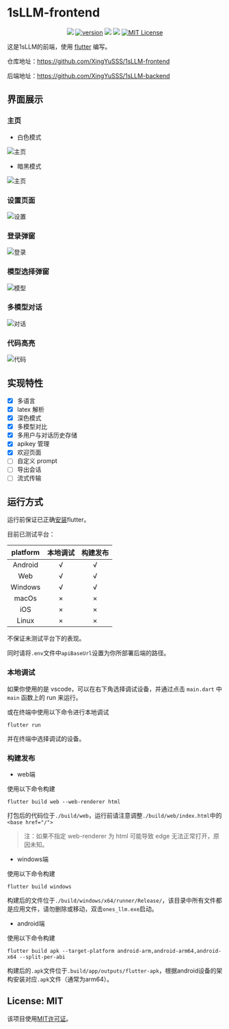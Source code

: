 # 1sLLM-frontend

<p style="text-align: center;">
    <a href="https://github.com/XingYuSSS"><img src="https://img.shields.io/badge/Github-XingYuSSS-blue?logo=github" /></a>
    <a href="https://github.com/XingYuSSS/1sLLM-frontend/blob/v0.1.0/CHANGELOG.md"><img src="https://img.shields.io/badge/version-0.1.0-brown.svg" alt="version"></a>
    <a href="https://github.com/XingYuSSS/1sLLM-frontend"><img src="https://img.shields.io/badge/link-frontend-green?logo=github" /></a>
    <a href="https://github.com/XingYuSSS/1sLLM-backend"><img src="https://img.shields.io/badge/link-backend-purple?logo=github" /></a>
    <a href="https://opensource.org/licenses/MIT"><img src="https://img.shields.io/badge/License-MIT-yellow.svg" alt="MIT License"></a>
</p>


这是1sLLM的前端，使用 [flutter](https://docs.flutter.cn/) 编写。

仓库地址：https://github.com/XingYuSSS/1sLLM-frontend

后端地址：https://github.com/XingYuSSS/1sLLM-backend

## 界面展示

### 主页

- 白色模式

![主页](images/readme/whitemode.png) 

- 暗黑模式

![主页](images/readme/homepage.png)

### 设置页面

![设置](images/readme/settingpage.png) 

### 登录弹窗

![登录](images/readme/login.png) 

### 模型选择弹窗

![模型](images/readme/model.png) 

### 多模型对话

![对话](images/readme/multimodel.png) 

### 代码高亮

![代码](images/readme/code.png) 

## 实现特性

- [x] 多语言
- [x] latex 解析
- [x] 深色模式
- [x] 多模型对比
- [x] 多用户与对话历史存储
- [x] apikey 管理
- [x] 欢迎页面
- [ ] 自定义 prompt
- [ ] 导出会话
- [ ] 流式传输

## 运行方式

运行前保证已正确[安装](https://docs.flutter.cn/get-started/install)flutter。

目前已测试平台：

| platform | 本地调试 | 构建发布 |
|:--------:|:-------:|:-------:|
| Android | √ | √ |
| Web     | √ | √ |
| Windows | √ | √ |
| macOs   | × | × |
| iOS     | × | × |
| Linux   | × | × |


不保证未测试平台下的表现。

同时请将`.env`文件中`apiBaseUrl`设置为你所部署后端的路径。

### 本地调试

如果你使用的是 vscode，可以在右下角选择调试设备，并通过点击 `main.dart` 中 `main` 函数上的 run 来运行。

或在终端中使用以下命令进行本地调试
``` shell
flutter run
```
并在终端中选择调试的设备。
### 构建发布
- web端

使用以下命令构建

```shell
flutter build web --web-renderer html
```

打包后的代码位于`./build/web`，运行前请注意调整`./build/web/index.html`中的`<base href="/">`

> 注：如果不指定 web-renderer 为 html 可能导致 edge 无法正常打开，原因未知。

- windows端

使用以下命令构建

```shell
flutter build windows
```

构建后的文件位于`./build/windows/x64/runner/Release/`，该目录中所有文件都是应用文件，请勿删除或移动，双击`ones_llm.exe`启动。

- android端

使用以下命令构建

```shell
flutter build apk --target-platform android-arm,android-arm64,android-x64 --split-per-abi
```

构建后的`.apk`文件位于`.build/app/outputs/flutter-apk`，根据android设备的架构安装对应`.apk`文件（通常为arm64）。

## License: MIT

该项目使用[MIT许可证](LICENSE)。

